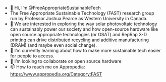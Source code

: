 - 👋 Hi, I’m @FreeAppropriateSustainableTech
-  The Free Appropriate Sustainable Technology (FAST) research group run by Professor Joshua Pearce as Western University in Canada.
-  👀 We are interested in exploring the way solar photovoltaic technology can sustainably power our society and how open-source hardware like open source appropriate technologies (or OSAT) and RepRap 3-D printing can drive distributed recycling and additive manufacturing (DRAM) (and maybe even social change).
- 🌱 I’m currently learning about how to make more sustainable tech easier for people to access.
- 💞️ I’m looking to collaborate on open source hardware
- 📫 How to reach me on Appropedia: https://www.appropedia.org/Category:FAST

